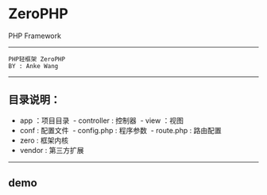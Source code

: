 # ZeroPHP
PHP Framework

---
```
PHP轻框架 ZeroPHP
BY : Anke Wang
```

---

## 目录说明：
- app ：项目目录
  - controller : 控制器
  - view ：视图
- conf : 配置文件
  - config.php : 程序参数
  - route.php : 路由配置
- zero : 框架内核
- vendor : 第三方扩展

---

## demo
